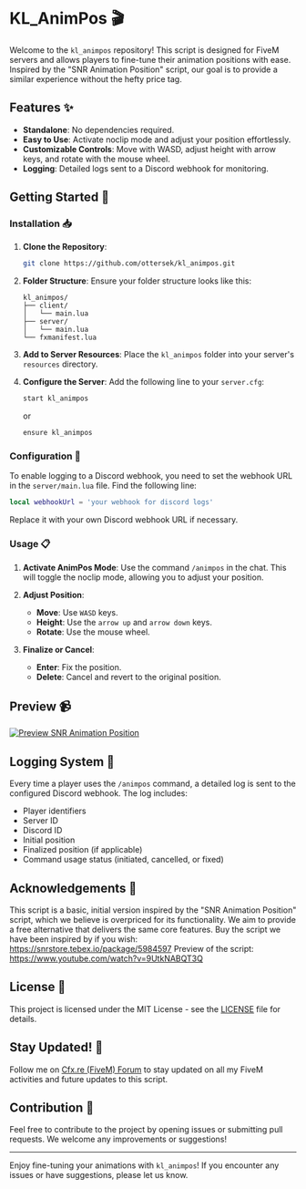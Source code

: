 # KL_AnimPos 🎬

Welcome to the `kl_animpos` repository! This script is designed for FiveM servers and allows players to fine-tune their animation positions with ease. Inspired by the "SNR Animation Position" script, our goal is to provide a similar experience without the hefty price tag.

## Features ✨

- **Standalone**: No dependencies required.
- **Easy to Use**: Activate noclip mode and adjust your position effortlessly.
- **Customizable Controls**: Move with WASD, adjust height with arrow keys, and rotate with the mouse wheel.
- **Logging**: Detailed logs sent to a Discord webhook for monitoring.

## Getting Started 🚀

### Installation 📥

1. **Clone the Repository**:
    ```sh
    git clone https://github.com/ottersek/kl_animpos.git
    ```

2. **Folder Structure**:
    Ensure your folder structure looks like this:
    ```
    kl_animpos/
    ├── client/
    │   └── main.lua
    ├── server/
    │   └── main.lua
    └── fxmanifest.lua
    ```

3. **Add to Server Resources**:
    Place the `kl_animpos` folder into your server's `resources` directory.

4. **Configure the Server**:
    Add the following line to your `server.cfg`:
    ```sh
    start kl_animpos
    ```
    or
    ```sh
    ensure kl_animpos
    ```

### Configuration 🔧

To enable logging to a Discord webhook, you need to set the webhook URL in the `server/main.lua` file. Find the following line:

```lua
local webhookUrl = 'your webhook for discord logs'
```

Replace it with your own Discord webhook URL if necessary.

### Usage 📋

1. **Activate AnimPos Mode**:
    Use the command `/animpos` in the chat. This will toggle the noclip mode, allowing you to adjust your position.

2. **Adjust Position**:
    - **Move**: Use `WASD` keys.
    - **Height**: Use the `arrow up` and `arrow down` keys.
    - **Rotate**: Use the mouse wheel.

3. **Finalize or Cancel**:
    - **Enter**: Fix the position.
    - **Delete**: Cancel and revert to the original position.
  

## Preview 📹

[![Preview SNR Animation Position](https://img.youtube.com/vi/9UtkNABQT3Q/0.jpg)](https://www.youtube.com/watch?v=9UtkNABQT3Q)

## Logging System 📝

Every time a player uses the `/animpos` command, a detailed log is sent to the configured Discord webhook. The log includes:

- Player identifiers
- Server ID
- Discord ID
- Initial position
- Finalized position (if applicable)
- Command usage status (initiated, cancelled, or fixed)

## Acknowledgements 🙌

This script is a basic, initial version inspired by the "SNR Animation Position" script, which we believe is overpriced for its functionality. We aim to provide a free alternative that delivers the same core features.
Buy the script we have been inspired by if you wish: https://snrstore.tebex.io/package/5984597
Preview of the script: https://www.youtube.com/watch?v=9UtkNABQT3Q

## License 📄

This project is licensed under the MIT License - see the [LICENSE](https://github.com/ottersek/kl_animpos/blob/main/LICENSE) file for details.

## Stay Updated! 📢

Follow me on [Cfx.re (FiveM) Forum](https://forum.cfx.re/u/otternetwork/) to stay updated on all my FiveM activities and future updates to this script.

## Contribution 🤝

Feel free to contribute to the project by opening issues or submitting pull requests. We welcome any improvements or suggestions!

---

Enjoy fine-tuning your animations with `kl_animpos`! If you encounter any issues or have suggestions, please let us know.
